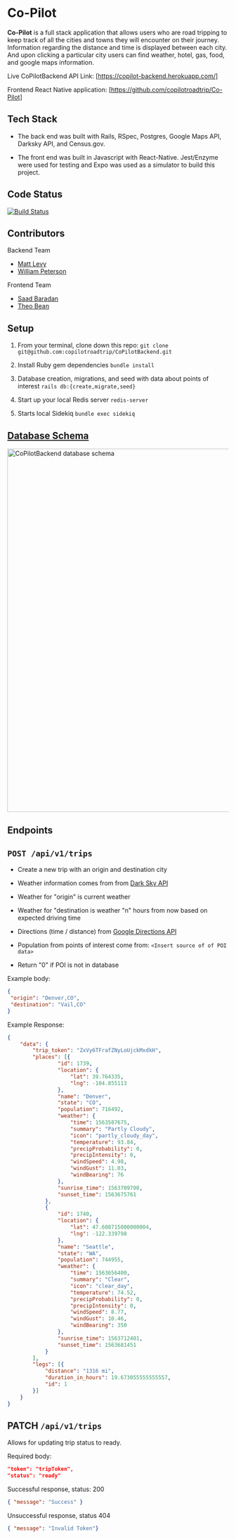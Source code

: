 # Co-Pilot


**Co-Pilot** is a full stack application that allows users who are road tripping to keep track of all the cities and towns they
will encounter on their journey. Information regarding the distance and time is displayed between each city. And upon
clicking a particular city users can find weather, hotel, gas, food, and google maps information.


Live CoPilotBackend API Link: [https://copilot-backend.herokuapp.com/]

Frontend React Native application: [https://github.com/copilotroadtrip/Co-Pilot]


## Tech Stack

* The back end was built with Rails, RSpec, Postgres, Google Maps API, Darksky API, and Census.gov.

* The front end was built in Javascript with React-Native. Jest/Enzyme were used for testing and Expo was used as a simulator to build this project.

## Code Status

[![Build Status](https://travis-ci.com/copilotroadtrip/CoPilotBackend.svg?branch=master)](https://travis-ci.com/copilotroadtrip/CoPilotBackend)


## Contributors

Backend Team
- [Matt Levy](https://github.com/milevy1)
- [William Peterson](https://github.com/wipegup)

Frontend Team
- [Saad Baradan](https://github.com/saadricklamar)
- [Theo Bean](https://github.com/b3an5)


## Setup

1. From your terminal, clone down this repo:
`git clone git@github.com:copilotroadtrip/CoPilotBackend.git`

2. Install Ruby gem dependencies
`bundle install`

3. Database creation, migrations, and seed with data about points of interest
`rails db:{create,migrate,seed}`

4. Start up your local Redis server
`redis-server`

5. Starts local Sidekiq
`bundle exec sidekiq`


## [Database Schema](https://dbdiagram.io/d/5d3372fbced98361d6dcd8f6)

<img width="826" alt="CoPilotBackend database schema" src="https://user-images.githubusercontent.com/36040194/61583736-633c8500-aaf9-11e9-9707-992f8164f89f.png">


## Endpoints

## `POST /api/v1/trips`

- Create a new trip with an origin and destination city
- Weather information comes from from [Dark Sky API](https://darksky.net/dev/docs)
- Weather for "origin" is current weather
- Weather for "destination is weather "n" hours from now based on expected driving time

- Directions (time / distance) from [Google Directions API](https://developers.google.com/maps/documentation/directions/start)
- Population from points of interest come from:  `<Insert source of of POI data>`
- Return "0" if POI is not in database

Example body:
```json
{
 "origin": "Denver,CO",
 "destination": "Vail,CO"
}
```

Example Response:
```json
{
	"data": {
		"trip_token": "ZxVy6TFrafZNyLoUjckMxdkH",
		"places": [{
				"id": 1739,
				"location": {
					"lat": 39.764335,
					"lng": -104.855113
				},
				"name": "Denver",
				"state": "CO",
				"population": 716492,
				"weather": {
					"time": 1563587675,
					"summary": "Partly Cloudy",
					"icon": "partly_cloudy_day",
					"temperature": 93.84,
					"precipProbability": 0,
					"precipIntensity": 0,
					"windSpeed": 4.98,
					"windGust": 11.03,
					"windBearing": 76
				},
				"sunrise_time": 1563709708,
				"sunset_time": 1563675761
			},
			{
				"id": 1740,
				"location": {
					"lat": 47.608715000000004,
					"lng": -122.339798
				},
				"name": "Seattle",
				"state": "WA",
				"population": 744955,
				"weather": {
					"time": 1563656400,
					"summary": "Clear",
					"icon": "clear_day",
					"temperature": 74.52,
					"precipProbability": 0,
					"precipIntensity": 0,
					"windSpeed": 8.77,
					"windGust": 10.46,
					"windBearing": 350
				},
				"sunrise_time": 1563712401,
				"sunset_time": 1563681451
			}
		],
		"legs": [{
			"distance": "1316 mi",
			"duration_in_hours": 19.673055555555557,
			"id": 1
		}]
	}
}
```


## PATCH `/api/v1/trips`

Allows for updating trip status to ready.

Required body:
```json
"token": "tripToken",
"status": "ready"
```

Successful response, status: 200
```json
{ "message": "Success" }
```

Unsuccessful response, status 404
```json
{ "message": "Invalid Token"}
```
